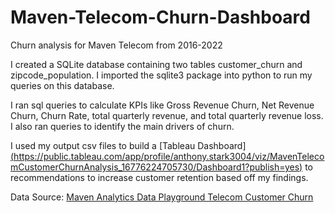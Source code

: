 # Maven-Telecom-Churn-Dashboard
Churn analysis for Maven Telecom from 2016-2022

I created a SQLite database containing two tables customer_churn and zipcode_population.
I imported the sqlite3 package into python to run my queries on this database.

I ran sql queries to calculate KPIs like Gross Revenue Churn, Net Revenue Churn, Churn Rate, total quarterly revenue, and total quarterly revenue loss. I also ran queries to identify the main drivers of churn.

I used my output csv files to build a [Tableau Dashboard][(https://public.tableau.com/app/profile/anthony.stark3004/viz/MavenTelecomCustomerChurnAnalysis_16776224705730/Dashboard1?publish=yes)](url) to recommendations to increase customer retention based off my findings. 



Data Source: [Maven Analytics Data Playground Telecom Customer Churn](https://www.mavenanalytics.io/data-playground)
